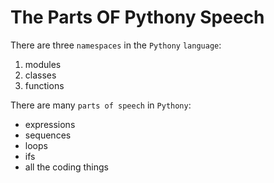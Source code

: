 # The Parts OF Pythony Speech

There are three `namespaces` in the `Pythony` `language`:
1. modules
1. classes
1. functions
    
There are many `parts of speech` in `Pythony`: 
* expressions
* sequences
* loops
* ifs
* all the coding things
    
